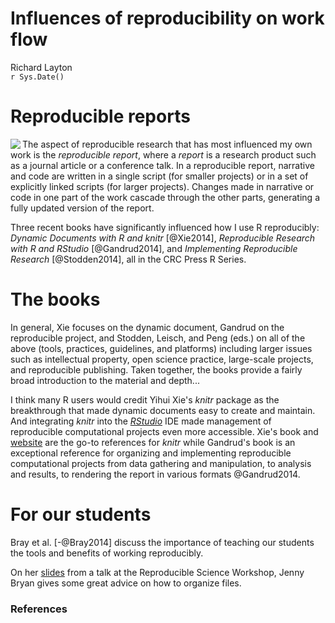 # Influences of reproducibility on work flow
Richard Layton  
`r Sys.Date()`  
    
    







# Reproducible reports

<img src="https://dl.dropboxusercontent.com/u/36189294/wp/three_books_on_RR.png"  align=left>

The aspect of reproducible research that has most influenced my own work is the  _reproducible report_, where a _report_ is a research product such as a journal article or a conference talk.  In a reproducible report, narrative and code are written in a single script (for smaller projects) or in a set of explicitly linked scripts (for larger projects). Changes made in narrative or code in one part of the work cascade through the other parts, generating a fully updated version of the report.   
 
Three recent books have significantly influenced how I use R reproducibly: *Dynamic Documents with R and knitr* [@Xie2014], *Reproducible Research with R and RStudio* [@Gandrud2014], and *Implementing Reproducible Research* [@Stodden2014], all in the CRC Press R Series.

# The books

In general, Xie focuses on the dynamic document, Gandrud on the reproducible project, and Stodden, Leisch, and Peng (eds.) on all of the above (tools, practices, guidelines, and platforms) including larger issues such as intellectual property, open science practice, large-scale projects, and reproducible publishing. Taken together, the books provide a fairly broad introduction to the material and depth...




 
I think many R users would credit Yihui Xie's *knitr* package as the breakthrough that made dynamic documents easy to create and maintain.  And integrating *knitr* into the [*RStudio*](http://www.rstudio.com/) IDE made management of reproducible computational projects even more accessible. Xie's book and [website](http://yihui.name/knitr/) are the go-to  references for *knitr* while Gandrud's book is an exceptional reference for organizing and implementing reproducible computational projects from data gathering and manipulation, to analysis and results, to rendering the report in various formats @Gandrud2014. 








# For our students

Bray et al. [-@Bray2014] discuss the importance of teaching our students the tools and benefits of working reproducibly. 


On her [slides](https://github.com/jennybc/rr-organization1/tree/master/slides/organization-slides) from a talk at the Reproducible Science Workshop, Jenny Bryan gives some great advice on how to organize files.







<!-- comment out
### Credibility in computational science

Scientific credibility, especially in computation, turns largely on the success or failure of attempts to reproduce findings. And because nearly every discipline "X" has a complementary discipline "computational X", computational reproducibility becomes an issue for all disciplines. 

A number of recent cases illustrate how attempts to reproduce computational research can lead to findings being supported or refuted. 

First, in economics, attempts to reproduce the findings of Kenneth Rogoff and Carmen Reinhart led to the discovery of coding errors, selective exclusion of available data, and unconventional weighting of summary statistics [@Herdon2013]. When the data and code were corrected, all support for their basic hypothesis vanished. Though Rogoff and Reinhart's findings did not cause the austerity policies promoted in Western democracies since 2008, the false findings were used to rationalize those policies [@Krugman2013].

![](https://dl.dropboxusercontent.com/u/36189294/wp/reinhartandrogoff.png)<figcaption>*Kenneth Reinhart and Carmen Rogoff.*</figcaption><br>  

Second, in cancer therapy developed at Duke University, attempts to reproduce the findings of Anil Potti led to the discovery that he had used unstable code and selectively excluded data. Third-year medical student Bradford Perez courageously alerted the university to his concerns about Potti's misconduct in 2008 but was rebuffed. Eventually, Potti left Duke, at least 12 journal articles have been retracted, the clinical trials based on that modeling were terminated, and patients in those trials have sued Duke University [@deBruyn2015].

![](https://dl.dropboxusercontent.com/u/36189294/wp/anilpotti.png)<figcaption>*Anil Potti, formerly of Duke University.*</figcaption><br>  

Lastly, in climate science, for years the University of East Anglia's Climatic Research Unit (CRU) resisted sharing the code and data underlying Penn State professor of meteorology Michael Mann's famous "hockey stick" graph showing 1000 years of global temperature variation. The CRU's reluctance to share the data and the code, says Victoria Stodden of the University of Illinois Champagne-Urbana, had undermined public confidence in scientific credibility even though subsequent comparative studies support the essential hockey stick finding [@Pearce2010].  Stodden continues,

> My sense is that had this climate modeling community made its code and data readily available in a way that facilitated reproducibility of results, not only would they have avoided this embarrassment [of the leaked emails and the subsequent controversy] but the discourse would have been about scientific methods and results rather than potential evasions of FOIA [Freedom of Information Act] requests, whether or not data were fudged, or scientists acted improperly in squelching dissent or manipulating journal editorial boards [@Stodden2009]. 

![](https://dl.dropboxusercontent.com/u/36189294/wp/hockeystick.png)<figcaption>*1000 years of temperature variation: the hockey stick graph by Michael Mann.*</figcaption><br>   

Stodden, in *Implementing Reproducible Research* [@Stodden2014, Ch. 12], concludes that computational science today "faces a crisis of credibility. Without access to the code and data that underlie scientific discoveries, published findings are all but impossible to verify. Yet current intellectual property law stands directly and unavoidably in the way of open science." Stodden's essay on intellectual property in this book is a great introduction to the IP dilemma. 

I cannot resolve the IP conflict here, nor does Stodden. What I can do however, is discuss how the ideas of reproducible research can have a powerful effect on your own research productivity, even if you never plan to share your data and code with anyone else. As Paul Wilson, of the University of Wisconsin Madison, puts it "Your closest collaborator is you six months ago, but you don't reply to emails." Everyone writing on this subject agrees, the first beneficiary of making your work reproducible is your future self. 
-->

<!-- comment out
### What reproducible research can do for you

The workflow that so many of us are familiar with starts like this: acquire some data and use a favorite analysis software, e.g. MATLAB, R, or Excel, to iteratively explore the data until we have a graph we think tells an important story. We save these preliminary findings as graphic files or data tables. We begin writing up the findings in our favorite reporting software, e.g., MSWord or LaTeX, manually  importing the graphs and tables. We find we have to revise some data, so we remake the graphs, manually import them to the report, and revise the report narrative. After several iterations, the report is ready for submission to a conference or journal or to our collaborators for review and comment.

<figcaption>*A familiar workflow.*</figcaption>  
<img src="https://dl.dropboxusercontent.com/u/36189294/wp/commonworkflow.png" width="500">

Time passes. 

We obtain comments from the reviewers leading to yet more revisions, editing, and manually embedding new figures and tables in the report. Eventually the report is submitted in final form.   

More time passes. 

Preparing for a conference at which we present these findings, we begin to prepare presentation slides using yet another software package. We remake the figures and tables for easy viewing and again manually embed them in the presentation file. After several iterations that include feedback and revisions from our collaborators, if any, and the presentation is final and presented. 

More time passes.  

Someone wants to reproduce some segment of the original work, a graduate student perhaps, a colleague, or even yourself. We look through the our poorly organized directories trying to use the date stamp to determine which set of data files, analysis files, and presentation were used to create a particular figure in the original paper or presentation. Even if successful, it usually takes more time that we can afford because we didn't plan or execute the work with reproducibility in mind from the start. 

Important obstacles to efficiently reproducing one's own work are the pulldown menus and mouse clicks of GUI interfaces. First, as Karl Broman, UW-Madison, says, "If you do anything 'by hand' once, you'll do it 100 times." Second, manual operations leave no record. You can spend as much or even more time trying to reconstruct your work as you spent doing it in the first place. 

The tools and practices of reproducible research can address this problem, improving your personal research productivity, even if you never intend to share your data and code with others. For taking your first steps in learning reproducible research, I  suggest two basic principles:

1. Explicitly link computing, results, and narrative.  

2. Organize for reproducibility from the beginning of a project. 
-->

<!-- comment out
### Explicitly link computing, results, and narrative 

The idea of blending narrative and computing in the same script originated with GNU make files and Donald Knuth's "literate programming" concept and was advanced by Jon Claerbot at Stanford. Brief histories of the reproducible research literature are given in [@Gandrud2014;  @Stodden2014; and @Xie2014]. 

 I think many R users would credit Yihui Xie's *knitr* package as the breakthrough that made dynamic documents easy to create and maintain.  And integrating *knitr* into the [*RStudio*](http://www.rstudio.com/) IDE made management of reproducible computational projects even more accessible. Xie's book and [website](http://yihui.name/knitr/) are the go-to  references for *knitr* while Gandrud's book is an exceptional reference for organizing and implementing reproducible computational projects from data gathering and manipulation, to analysis and results, to rendering the report in various formats [@Gandrud2014].  

The basic principle of the dynamic document is to link computing, results, and narrative in the same script or set of scripts. For example, you can open a script, write some narrative describing some data, in the same script write some R code that will create a graph when the script is rendered, and add some additional narrative to discuss the graph. 

The script is rendered to create an output file in the format specified, e.g., PDF or HTML, the R code is executed, and the graph is embedded in the document with the accompanying narrative formatted per instructions in the script. Any changes to the data, graph, analysis, or narrative are  updated when the report is re-rendered. 

![](https://dl.dropboxusercontent.com/u/36189294/wp/RR-overview.png)<br>  

One of the great advantages of using RStudio for implementing reproducible research is the ease of rendering LaTeX markup (.Rnw files) to .tex and PDF format or RMarkdown markup (.Rmd files) to HTML or MSWord format. Rendering to MSWord is especially useful when your collaborators require files to be shared in .docx format. 
-->

<!-- comment out
### Organize for reproducibility from the beginning of a project 

Christopher Gandrud makes a very good case for organizing one's work for reproducibility from the beginning of a project and gives practical advice on how to implement a reproducible project [@Gandrud2014]. In this approach: 

1. Every file is a script

2. Every script is connected explicitly

3. File management is planned

*Project directory.* &ensp; Each project is given its own directory. For much of my work, a "project" is all work that produces a specific journal article, conference paper, or workshop. I use RStudios's *Project* feature for every project directory, thus the project-level directory is the working directory for that project. Gandrud suggests a Project directory with three main sub-directories: Data, Analysis, and Presentation. In my data visualization work, I have found it more convenient to have 6 main sub-directories: Common, Data, Design, Reports, Visuals, and WordPPT. 

*Common directory.* &ensp; For document elements re-used from project to project, e.g., business logo, LaTeX preambles, bibliography files,  templates for rendering RMarkdown to MSWord, etc. 

*Data directory.* &ensp; Excel data spreadsheets received from collaborators; R scripts that gather and manipulate data and write the  structured data frames to file in CSV format. The R scripts document the file names used and the data manipulation explicitly, enabling me or someone else to reproduce or verify the work.  I usually make these R scripts self-contained  so that I can run them independently of any other work in the project. 

![](https://dl.dropboxusercontent.com/u/36189294/wp/data_directory.png)<br>  

*Design directory.* &ensp; R scripts that read the prepared CSV data files, create graphs and tables, and write them to the *Visuals* directory in desired graphic formats. These R scripts are also self-contained so I can execute them independently while I'm designing and revising a graph. I prefer to call this directory "Design" because my primary work is in creating graphs; others may prefer "Analysis". "

![](https://dl.dropboxusercontent.com/u/36189294/wp/design_directory.PNG)<br>  

*Reports directory.* &ensp; Scripts in .Rnw or .Rmd markup to produce the final report document. If I'm the sole author for a project, I use .Rnw markup because LaTeX supports advanced design of documents. I use .Rmd markup when I have collaborators who use MSWord exclusively. In either case, the report script executes each independent data script and design script by name and includes the resulting tables and graphs in the report with accompanying narratives. This is the master script that invokes all the other scripts required to render a particular report in the desired format, e.g., PDF, HTML, or MSWord. 

![](https://dl.dropboxusercontent.com/u/36189294/wp/report_directory.PNG)<br>  

Placing my main script for the report in a *Reports* directory is contrary to Yihui Xie's advice in [@Xie2014]; he prefers the main report script to be in the working directory. I prefer the arrangement shown here. However, I agree with Xie's advice to use relative directory paths to support portability and reproducibility. 

*WordPPT directory.* &ensp; I regularly work with colleagues do not work reproducibly---who regularly do analysis in Excel, reporting in Word, and presenting in PowerPoint.  Materials they send me are saved in this directory. If any of their work affects my reproducible work, I make the necessary updates and revisions to my scripts, re-run the main report, and send it to my collaborators. 

![](https://dl.dropboxusercontent.com/u/36189294/wp/group_interaction.png)<br>  

If I am in charge of the final report, it will be fully reproducible. If another member of the team is in charge of the final report and they are not using reproducible practices, they will copy and paste elements from my work to import it to the final report. Thus some non-reproducible steps are introduced into the work flow. 

Hoefling and Rossinni, in [@Stodden2014, Ch. 8], have some perceptive insights into the problems of collaborating on large-scale reproducible projects. Some of the future improvements they wanted have been addressed since the book was published, e.g., if one uses RMarkdown to render a report to MSWord, we now have support for tables and MSWord style assignments for headers, footers, section headings, etc. Tables are now supported using the *kable()* function in *knitr* or using RMarkdown to MSWord.  
-->

<!-- comment out
### Next steps

I've covered what I consider the first steps in making one's research reproducible. However, full reproducibility entails much more than dynamic documents and well-designed directories. 

Each of the three books that have been my primary references to date go into more detail. In general, Xie focuses on the dynamic document, Gandrud on the reproducible project, and Stodden, Leisch, and Peng on all of the above (tools, practices, guidelines, and platforms) including  larger issues such as intellectual property, the practice of open science, large-scale projects, and reproducible publishing.

Numerous resources on reproducible research are available online. For example, [@Sandve2013] describes  "10 simple rules" for reproducibility covering issues I've omitted here. The  [R-bloggers](http://www.r-bloggers.com/) site is a searchable compendium of R news and tutorials; the [slideshare](http://www.slideshare.net/?ss) site yields numerous hits on reproducible research presentations. 
-->

<!-- comment out
### Summary

Applying two basic principles for reproducible research---explicitly linking computing, results, and narrative, and organizing for reproducibility from the beginning of a project---has improved the  productivity of my computational work and my contributions to collaborative research. 

In retrospect, it seems astonishing that work flows like I've described here have been not taught to students of science, engineering, and mathematics until only just recently. As Millman and Perez put it, 

> Yet, for all its importance, computing receives perfunctory attention in the training of new scientists and in the conduct of everyday research. It is treated as an inconsequential task that students and researchers learn "on the go" with little consideration for ensuring computational results are trustworthy, comprehensible, and ultimately a secure foundation for reproducible outcomes. Software and data are stored with poor organization, little documentation, and few tests. A haphazard patchwork of software tools is used with limited attention paid to capturing the complex workflows that emerge. The evolution of code is not tracked over time, making it difficult to understand what iteration of the code was used to obtain any specific result. Finally, many of the software packages used by scientists in research are proprietary and closed source, preventing complete understanding and control of the final scientific result [@Stodden2014, Ch. 6]. 

Anyone working to make their research reproducible will find abundant  advice, practical suggestions, how-to examples, and ideas and issues to ponder in all of the three main references [@Gandrud2014;  @Stodden2014; and @Xie2014]. I have read and re-read them a number of times and I look forward to the Gandrud's [second edition](https://www.crcpress.com/product/isbn/9781498715379) scheduled for release later this year. 





<!-- figures -->


<!-- comment out
### Image credits

<font style="font-size:14px; line-height:16px;"> 

Image of Reinhart and Rogoff, courtesy of The Commentator, reprinted under Creative Commons license.  http://www.thecommentator.com/privacy_policy. 

Image of Anil Potti, from WPDE.com. (c) 2015 Sinclair Communications, LLC. http://www.carolinalive.com/ 

"Hockey stick" graph from Mann, Bradley, & Hughes, Nature, 1998. Reprinted from The Guardian, (c) 2015 Guardian News and Media Limited.  http://www.theguardian.com/environment/2010/feb/02/hockey-stick-graph-climatechange.

Bing logo images for MATLAB, Microsoft Word, Excel, & PowerPoint, and for Adobe PDF are reprinted under Creative Commons license.

Other clip art courtesy of https://openclipart.org/, used with permission.

</font>
-->


### References



<!-- comment out

-->


<!--last line-->
